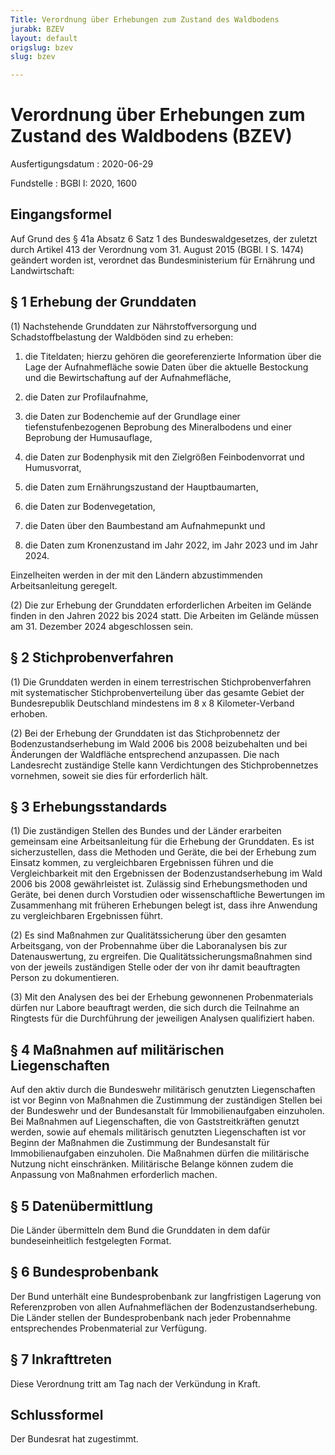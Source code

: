```yaml
---
Title: Verordnung über Erhebungen zum Zustand des Waldbodens
jurabk: BZEV
layout: default
origslug: bzev
slug: bzev

---
```


# Verordnung über Erhebungen zum Zustand des Waldbodens (BZEV)

Ausfertigungsdatum
:   2020-06-29

Fundstelle
:   BGBl I: 2020, 1600


## Eingangsformel

Auf Grund des § 41a Absatz 6 Satz 1 des Bundeswaldgesetzes, der
zuletzt durch Artikel 413 der Verordnung vom 31. August 2015 (BGBl. I
S. 1474) geändert worden ist, verordnet das Bundesministerium für
Ernährung und Landwirtschaft:


## § 1 Erhebung der Grunddaten

(1) Nachstehende Grunddaten zur Nährstoffversorgung und
Schadstoffbelastung der Waldböden sind zu erheben:

1.  die Titeldaten; hierzu gehören die georeferenzierte Information über
    die Lage der Aufnahmefläche sowie Daten über die aktuelle Bestockung
    und die Bewirtschaftung auf der Aufnahmefläche,


2.  die Daten zur Profilaufnahme,


3.  die Daten zur Bodenchemie auf der Grundlage einer
    tiefenstufenbezogenen Beprobung des Mineralbodens und einer Beprobung
    der Humusauflage,


4.  die Daten zur Bodenphysik mit den Zielgrößen Feinbodenvorrat und
    Humusvorrat,


5.  die Daten zum Ernährungszustand der Hauptbaumarten,


6.  die Daten zur Bodenvegetation,


7.  die Daten über den Baumbestand am Aufnahmepunkt und


8.  die Daten zum Kronenzustand im Jahr 2022, im Jahr 2023 und im Jahr
    2024\.



Einzelheiten werden in der mit den Ländern abzustimmenden
Arbeitsanleitung geregelt.

(2) Die zur Erhebung der Grunddaten erforderlichen Arbeiten im Gelände
finden in den Jahren 2022 bis 2024 statt. Die Arbeiten im Gelände
müssen am 31. Dezember 2024 abgeschlossen sein.


## § 2 Stichprobenverfahren

(1) Die Grunddaten werden in einem terrestrischen Stichprobenverfahren
mit systematischer Stichprobenverteilung über das gesamte Gebiet der
Bundesrepublik Deutschland mindestens im 8 x 8 Kilometer-Verband
erhoben.

(2) Bei der Erhebung der Grunddaten ist das Stichprobennetz der
Bodenzustandserhebung im Wald 2006 bis 2008 beizubehalten und bei
Änderungen der Waldfläche entsprechend anzupassen. Die nach
Landesrecht zuständige Stelle kann Verdichtungen des Stichprobennetzes
vornehmen, soweit sie dies für erforderlich hält.


## § 3 Erhebungsstandards

(1) Die zuständigen Stellen des Bundes und der Länder erarbeiten
gemeinsam eine Arbeitsanleitung für die Erhebung der Grunddaten. Es
ist sicherzustellen, dass die Methoden und Geräte, die bei der
Erhebung zum Einsatz kommen, zu vergleichbaren Ergebnissen führen und
die Vergleichbarkeit mit den Ergebnissen der Bodenzustandserhebung im
Wald 2006 bis 2008 gewährleistet ist. Zulässig sind Erhebungsmethoden
und Geräte, bei denen durch Vorstudien oder wissenschaftliche
Bewertungen im Zusammenhang mit früheren Erhebungen belegt ist, dass
ihre Anwendung zu vergleichbaren Ergebnissen führt.

(2) Es sind Maßnahmen zur Qualitätssicherung über den gesamten
Arbeitsgang, von der Probennahme über die Laboranalysen bis zur
Datenauswertung, zu ergreifen. Die Qualitätssicherungsmaßnahmen sind
von der jeweils zuständigen Stelle oder der von ihr damit beauftragten
Person zu dokumentieren.

(3) Mit den Analysen des bei der Erhebung gewonnenen Probenmaterials
dürfen nur Labore beauftragt werden, die sich durch die Teilnahme an
Ringtests für die Durchführung der jeweiligen Analysen qualifiziert
haben.


## § 4 Maßnahmen auf militärischen Liegenschaften

Auf den aktiv durch die Bundeswehr militärisch genutzten
Liegenschaften ist vor Beginn von Maßnahmen die Zustimmung der
zuständigen Stellen bei der Bundeswehr und der Bundesanstalt für
Immobilienaufgaben einzuholen. Bei Maßnahmen auf Liegenschaften, die
von Gaststreitkräften genutzt werden, sowie auf ehemals militärisch
genutzten Liegenschaften ist vor Beginn der Maßnahmen die Zustimmung
der Bundesanstalt für Immobilienaufgaben einzuholen. Die Maßnahmen
dürfen die militärische Nutzung nicht einschränken. Militärische
Belange können zudem die Anpassung von Maßnahmen erforderlich machen.


## § 5 Datenübermittlung

Die Länder übermitteln dem Bund die Grunddaten in dem dafür
bundeseinheitlich festgelegten Format.


## § 6 Bundesprobenbank

Der Bund unterhält eine Bundesprobenbank zur langfristigen Lagerung
von Referenzproben von allen Aufnahmeflächen der
Bodenzustandserhebung. Die Länder stellen der Bundesprobenbank nach
jeder Probennahme entsprechendes Probenmaterial zur Verfügung.


## § 7 Inkrafttreten

Diese Verordnung tritt am Tag nach der Verkündung in Kraft.


## Schlussformel

Der Bundesrat hat zugestimmt.

